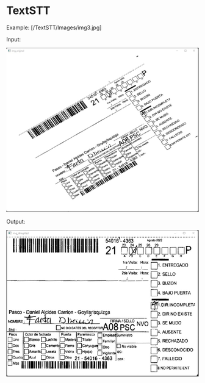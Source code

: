 # TextSTT

Example:
[/TextSTT/Images/img3.jpg]

Input:

![Image text](https://github.com/robvasf/TextSTT/blob/master/Images/img3_before.jpg)

Output:

![Image text](https://github.com/robvasf/TextSTT/blob/master/Images/img3_after.jpg)
